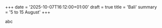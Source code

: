 +++
date = '2025-10-07T16:12:00+01:00'
draft = true
title = 'Bali'
summary = '5 to 15 August'
+++

abc
